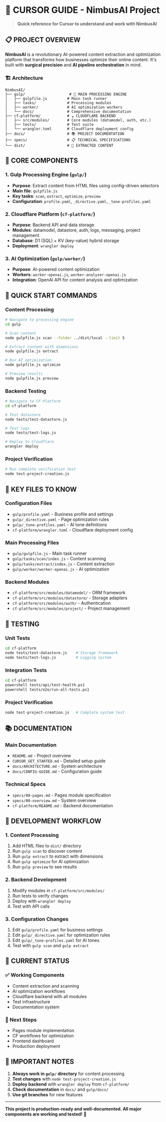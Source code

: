 # 🚀 CURSOR GUIDE - NimbusAI Project

> **Quick reference for Cursor to understand and work with NimbusAI**

## 📋 **PROJECT OVERVIEW**

**NimbusAI** is a revolutionary AI-powered content extraction and optimization platform that transforms how businesses optimize their online content. It's built with **surgical precision** and **AI pipeline orchestration** in mind.

### 🏗️ **Architecture**
```
NimbusAI/
├── gulp/                    # 🎯 MAIN PROCESSING ENGINE
│   ├── gulpfile.js         # Main task runner
│   ├── tasks/              # Processing modules
│   ├── worker/             # AI optimization workers
│   └── docs/               # Comprehensive documentation
├── cf-platform/            # ☁️ CLOUDFLARE BACKEND
│   ├── src/modules/        # Core modules (datamodel, auth, etc.)
│   ├── tests/              # Test suite
│   └── wrangler.toml       # Cloudflare deployment config
├── docs/                   # 📚 PROJECT DOCUMENTATION
├── specs/                  # 📋 TECHNICAL SPECIFICATIONS
└── dist/                   # 📁 EXTRACTED CONTENT
```

## 🎯 **CORE COMPONENTS**

### **1. Gulp Processing Engine** (`gulp/`)
- **Purpose**: Extract content from HTML files using config-driven selectors
- **Main file**: `gulpfile.js`
- **Key tasks**: `scan`, `extract`, `optimize`, `preview`
- **Configuration**: `profile.yaml`, `_directive.yaml`, `_tone-profiles.yaml`

### **2. Cloudflare Platform** (`cf-platform/`)
- **Purpose**: Backend API and data storage
- **Modules**: datamodel, datastore, auth, logs, messaging, project management
- **Database**: D1 (SQL) + KV (key-value) hybrid storage
- **Deployment**: `wrangler deploy`

### **3. AI Optimization** (`gulp/worker/`)
- **Purpose**: AI-powered content optimization
- **Workers**: `worker-openai.js`, `worker-analyzer-openai.js`
- **Integration**: OpenAI API for content analysis and optimization

## 🚀 **QUICK START COMMANDS**

### **Content Processing**
```bash
# Navigate to processing engine
cd gulp

# Scan content
node gulpfile.js scan --folder ../dist/local --limit 5

# Extract content with dimensions
node gulpfile.js extract

# Run AI optimization
node gulpfile.js optimize

# Preview results
node gulpfile.js preview
```

### **Backend Testing**
```bash
# Navigate to CF-Platform
cd cf-platform

# Test datastore
node tests/test-datastore.js

# Test logs
node tests/test-logs.js

# Deploy to Cloudflare
wrangler deploy
```

### **Project Verification**
```bash
# Run complete verification test
node test-project-creation.js
```

## 📁 **KEY FILES TO KNOW**

### **Configuration Files**
- `gulp/profile.yaml` - Business profile and settings
- `gulp/_directive.yaml` - Page optimization rules
- `gulp/_tone-profiles.yaml` - AI tone definitions
- `cf-platform/wrangler.toml` - Cloudflare deployment config

### **Main Processing Files**
- `gulp/gulpfile.js` - Main task runner
- `gulp/tasks/scan/index.js` - Content scanning
- `gulp/tasks/extract/index.js` - Content extraction
- `gulp/worker/worker-openai.js` - AI optimization

### **Backend Modules**
- `cf-platform/src/modules/datamodel/` - ORM framework
- `cf-platform/src/modules/datastore/` - Storage adapters
- `cf-platform/src/modules/auth/` - Authentication
- `cf-platform/src/modules/project/` - Project management

## 🧪 **TESTING**

### **Unit Tests**
```bash
cd cf-platform
node tests/test-datastore.js    # Storage framework
node tests/test-logs.js         # Logging system
```

### **Integration Tests**
```bash
cd cf-platform
powershell tests/api/test-health.ps1
powershell tests/e2e/run-all-tests.ps1
```

### **Project Verification**
```bash
node test-project-creation.js   # Complete system test
```

## 📚 **DOCUMENTATION**

### **Main Documentation**
- `README.md` - Project overview
- `CURSOR_GET_STARTED.md` - Detailed setup guide
- `docs/ARCHITECTURE.md` - System architecture
- `docs/CONFIG-GUIDE.md` - Configuration guide

### **Technical Specs**
- `specs/08-pages.md` - Pages module specification
- `specs/00-overview.md` - System overview
- `cf-platform/README.md` - Backend documentation

## 🔧 **DEVELOPMENT WORKFLOW**

### **1. Content Processing**
1. Add HTML files to `dist/` directory
2. Run `gulp scan` to discover content
3. Run `gulp extract` to extract with dimensions
4. Run `gulp optimize` for AI optimization
5. Run `gulp preview` to see results

### **2. Backend Development**
1. Modify modules in `cf-platform/src/modules/`
2. Run tests to verify changes
3. Deploy with `wrangler deploy`
4. Test with API calls

### **3. Configuration Changes**
1. Edit `gulp/profile.yaml` for business settings
2. Edit `gulp/_directive.yaml` for optimization rules
3. Edit `gulp/_tone-profiles.yaml` for AI tones
4. Test with `gulp scan` and `gulp extract`

## 🎯 **CURRENT STATUS**

### ✅ **Working Components**
- Content extraction and scanning
- AI optimization workflows
- Cloudflare backend with all modules
- Test infrastructure
- Documentation system

### 🔄 **Next Steps**
- Pages module implementation
- CF workflows for optimization
- Frontend dashboard
- Production deployment

## 🚨 **IMPORTANT NOTES**

1. **Always work in `gulp/` directory** for content processing
2. **Test changes** with `node test-project-creation.js`
3. **Deploy backend** with `wrangler deploy` from `cf-platform/`
4. **Check documentation** in `docs/` and `gulp/docs/`
5. **Use git branches** for new features

---

**This project is production-ready and well-documented. All major components are working and tested!** 🎉

